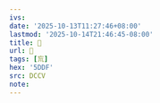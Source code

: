 ```yaml
---
ivs:
date: '2025-10-13T11:27:46+08:00'
lastmod: '2025-10-14T21:46:45-08:00'
title: 󰙮
url: 󰙮
tags: [巟]
hex: '5DDF'
src: DCCV
note:
---
```

